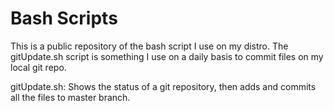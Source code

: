 # Bash Scripts

This is a public repository of the bash script I use on my distro. The gitUpdate.sh script is something I use on a daily basis to commit files on my local git repo.

gitUpdate.sh: Shows the status of a git repository, then adds and commits all the files to master branch.
